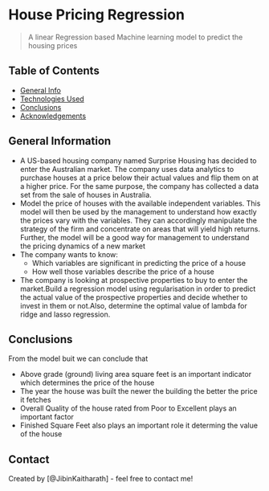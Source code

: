 # House Pricing Regression
> A linear Regression based Machine learning model to predict the housing prices


## Table of Contents
* [General Info](#general-information)
* [Technologies Used](#technologies-used)
* [Conclusions](#conclusions)
* [Acknowledgements](#acknowledgements)

<!-- You can include any other section that is pertinent to your problem -->

## General Information
- A US-based housing company named Surprise Housing has decided to enter the Australian market. The company uses data analytics to purchase houses at a price below their actual values and flip them on at a higher price. For the same purpose, the company has collected a data set from the sale of houses in Australia.
- Model the price of houses with the available independent variables. This model will then be used by the management to understand how exactly the prices vary with the variables. They can accordingly manipulate the strategy of the firm and concentrate on areas that will yield high returns. Further, the model will be a good way for management to understand the pricing dynamics of a new market
- The company wants to know:
  - Which variables are significant in predicting the price of a house
  - How well those variables describe the price of a house
- The company is looking at prospective properties to buy to enter the market.Build a regression model using regularisation in order to predict the actual value of the prospective properties and decide whether to invest in them or not.Also, determine the optimal value of lambda for ridge and lasso regression.

<!-- You don't have to answer all the questions - just the ones relevant to your project. -->

## Conclusions

From the model buit we can conclude that 

- Above grade (ground) living area square feet is an important indicator which determines the price of the house
- The year the house was built the newer the building the better the price it fetches
- Overall Quality of the house rated from Poor to Excellent plays an important factor
- Finished Square Feet also plays an important role it determing the value of the house
<!-- As the libraries versions keep on changing, it is recommended to mention the version of library used in this project -->


## Contact
Created by [@JibinKaitharath] - feel free to contact me!


<!-- Optional -->
<!-- ## License -->
<!-- This project is open source and available under the [... License](). -->

<!-- You don't have to include all sections - just the one's relevant to your project -->
